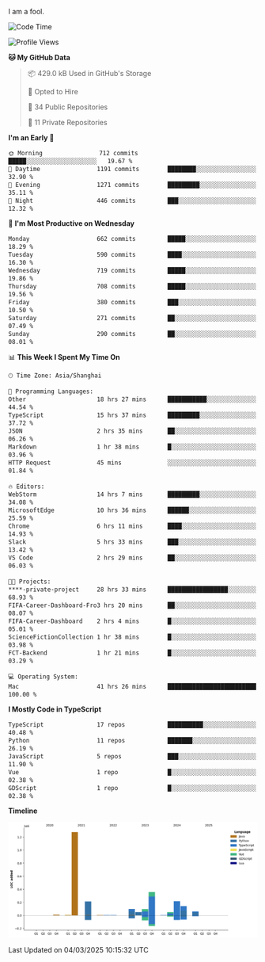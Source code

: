 I am a fool.

<!--START_SECTION:waka-->
![Code Time](http://img.shields.io/badge/Code%20Time-2%2C665%20hrs%2041%20mins-blue)

![Profile Views](http://img.shields.io/badge/Profile%20Views-0-blue)

**🐱 My GitHub Data** 

> 📦 429.0 kB Used in GitHub's Storage 
 > 
> 💼 Opted to Hire
 > 
> 📜 34 Public Repositories 
 > 
> 🔑 11 Private Repositories 
 > 
**I'm an Early 🐤** 

```text
🌞 Morning                712 commits         █████░░░░░░░░░░░░░░░░░░░░   19.67 % 
🌆 Daytime                1191 commits        ████████░░░░░░░░░░░░░░░░░   32.90 % 
🌃 Evening                1271 commits        █████████░░░░░░░░░░░░░░░░   35.11 % 
🌙 Night                  446 commits         ███░░░░░░░░░░░░░░░░░░░░░░   12.32 % 
```
📅 **I'm Most Productive on Wednesday** 

```text
Monday                   662 commits         █████░░░░░░░░░░░░░░░░░░░░   18.29 % 
Tuesday                  590 commits         ████░░░░░░░░░░░░░░░░░░░░░   16.30 % 
Wednesday                719 commits         █████░░░░░░░░░░░░░░░░░░░░   19.86 % 
Thursday                 708 commits         █████░░░░░░░░░░░░░░░░░░░░   19.56 % 
Friday                   380 commits         ███░░░░░░░░░░░░░░░░░░░░░░   10.50 % 
Saturday                 271 commits         ██░░░░░░░░░░░░░░░░░░░░░░░   07.49 % 
Sunday                   290 commits         ██░░░░░░░░░░░░░░░░░░░░░░░   08.01 % 
```


📊 **This Week I Spent My Time On** 

```text
🕑︎ Time Zone: Asia/Shanghai

💬 Programming Languages: 
Other                    18 hrs 27 mins      ███████████░░░░░░░░░░░░░░   44.54 % 
TypeScript               15 hrs 37 mins      █████████░░░░░░░░░░░░░░░░   37.72 % 
JSON                     2 hrs 35 mins       ██░░░░░░░░░░░░░░░░░░░░░░░   06.26 % 
Markdown                 1 hr 38 mins        █░░░░░░░░░░░░░░░░░░░░░░░░   03.96 % 
HTTP Request             45 mins             ░░░░░░░░░░░░░░░░░░░░░░░░░   01.84 % 

🔥 Editors: 
WebStorm                 14 hrs 7 mins       █████████░░░░░░░░░░░░░░░░   34.08 % 
MicrosoftEdge            10 hrs 36 mins      ██████░░░░░░░░░░░░░░░░░░░   25.59 % 
Chrome                   6 hrs 11 mins       ████░░░░░░░░░░░░░░░░░░░░░   14.93 % 
Slack                    5 hrs 33 mins       ███░░░░░░░░░░░░░░░░░░░░░░   13.42 % 
VS Code                  2 hrs 29 mins       ██░░░░░░░░░░░░░░░░░░░░░░░   06.03 % 

🐱‍💻 Projects: 
****-private-project     28 hrs 33 mins      █████████████████░░░░░░░░   68.93 % 
FIFA-Career-Dashboard-Fro3 hrs 20 mins       ██░░░░░░░░░░░░░░░░░░░░░░░   08.07 % 
FIFA-Career-Dashboard    2 hrs 4 mins        █░░░░░░░░░░░░░░░░░░░░░░░░   05.01 % 
ScienceFictionCollection 1 hr 38 mins        █░░░░░░░░░░░░░░░░░░░░░░░░   03.98 % 
FCT-Backend              1 hr 21 mins        █░░░░░░░░░░░░░░░░░░░░░░░░   03.29 % 

💻 Operating System: 
Mac                      41 hrs 26 mins      █████████████████████████   100.00 % 
```

**I Mostly Code in TypeScript** 

```text
TypeScript               17 repos            ██████████░░░░░░░░░░░░░░░   40.48 % 
Python                   11 repos            ███████░░░░░░░░░░░░░░░░░░   26.19 % 
JavaScript               5 repos             ███░░░░░░░░░░░░░░░░░░░░░░   11.90 % 
Vue                      1 repo              █░░░░░░░░░░░░░░░░░░░░░░░░   02.38 % 
GDScript                 1 repo              █░░░░░░░░░░░░░░░░░░░░░░░░   02.38 % 
```



**Timeline**

![Lines of Code chart](https://raw.githubusercontent.com/VeejaLiu/VeejaLiu/master/assets/bar_graph.png)


 Last Updated on 04/03/2025 10:15:32 UTC
<!--END_SECTION:waka-->
